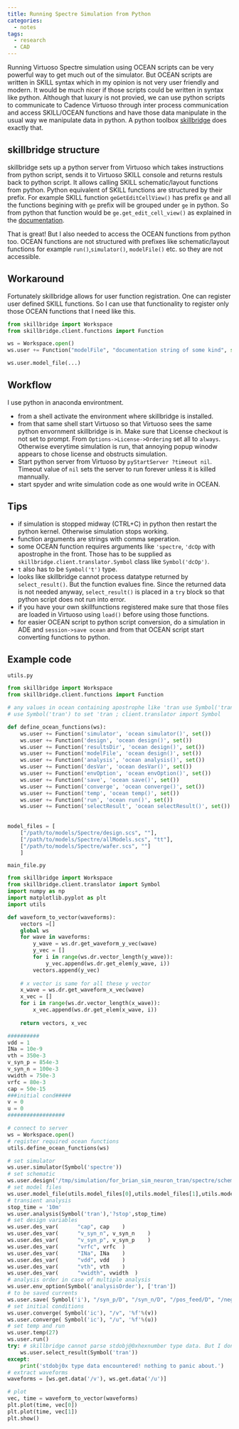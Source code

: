 ```yaml
---
title: Running Spectre Simulation from Python
categories:
  - notes
tags:
  - research
  - CAD
---
```


Running Virtuoso Spectre simulation using OCEAN scripts can be very powerful way to get much out of the simulator. But OCEAN scripts are written in SKILL syntax which in my opinion is not very user friendly and modern. It would be much nicer if those scripts could be written in syntax like python. Although that luxury is not provied, we can use python scripts to communicate to Cadence Virtuoso through inter process communication and access SKILL/OCEAN functions and have those data manipulate in the usual way we manipulate data in python. A python toolbox [skillbridge](https://github.com/unihd-cag/skillbridge) does exactly that.

## skillbridge structure
skillbridge sets up a python server from Virtuoso which takes instructions from python script, sends it to Virtuoso SKILL console and returns restuls back to python script. It allows calling SKILL schematic/layout functions from python. Python equivalent of SKILL functions are structured by their prefix. For example SKILL function `geGetEditCellView()` has prefix `ge` and all the functions begining with `ge` prefix will be grouped under `ge` in python. So from python that function would be `ge.get_edit_cell_view()` as explained in the [documentation](https://unihd-cag.github.io/skillbridge/examples/basic.html). 

That is great! But I also needed to access the OCEAN functions from python too. OCEAN functions are not structured with prefixes like schematic/layout functions for example `run()`,`simulator()`, `modelFile()` etc. so they are not accessible. 

## Workaround
Fortunately skillbridge allows for user function registration. One can register user defined SKILL functions. So I can use that functionality to register only those OCEAN functions that I need like this.
```python
from skillbridge import Workspace
from skillbridge.client.functions import Function

ws = Workspace.open()
ws.user += Function("modelFile", "documentation string of some kind", set())

ws.user.model_file(...)
```
## Workflow
I use python in anaconda environtment.
* from a shell activate the environment where skillbridge is installed.
* from that same shell start Virtuoso so that Virtuoso sees the same python envornment skillbridge is in. Make sure that License checkout is not set to prompt. From `Options->License->Ordering` set all to `always`. Otherwise everytime simulation is run, that annoying popup winodw appears to chose license and obstructs simulation.
* Start python server from Virtuoso by `pyStartServer ?timeout nil`. Timeout value of `nil` sets the server to run forever unless it is killed mannually.
* start spyder and write simulation code as one would write in OCEAN.

## Tips
* if simulation is stopped midway (CTRL+C) in python then restart the python kernel. Otherwise simulation stops working.
* function arguments are strings with comma seperation.
* some OCEAN function requires arguments like `'spectre`, `'dcOp` with apostrophe in the front. Those has to be supplied as `skillbridge.client.translator.Symbol` class like `Symbol('dcOp')`.
* `t` also has to be `Symbol('t')` type.
* looks like skillbridge cannot process datatype returned by `select_result()`. But the function evalues fine. Since the returned data is not needed anyway, `select_result()` is placed in a `try` block so that python script does not run into error.
* if you have your own skillfunctions registered make sure that those files are loaded in Virtuoso using `load()` before using those functions.
* for easier OCEAN script to python script conversion, do a simulation in ADE and `session->save ocean` and from that OCEAN script start converting functions to python.

## Example code
`utils.py`
```python
from skillbridge import Workspace
from skillbridge.client.functions import Function

# any values in ocean containing apostrophe like 'tran use Symbol('tran') in python
# use Symbol('tran') to set 'tran ; client.translator import Symbol

def define_ocean_functions(ws):
    ws.user += Function('simulator', 'ocean simulator()', set())
    ws.user += Function('design', 'ocean design()', set())
    ws.user += Function('resultsDir', 'ocean design()', set())
    ws.user += Function('modelFile', 'ocean design()', set())
    ws.user += Function('analysis', 'ocean analysis()', set()) 
    ws.user += Function('desVar', 'ocean desVar()', set())
    ws.user += Function('envOption', 'ocean envOption()', set())
    ws.user += Function('save', 'ocean save()', set())
    ws.user += Function('converge', 'ocean converge()', set())
    ws.user += Function('temp', 'ocean temp()', set())
    ws.user += Function('run', 'ocean run()', set())
    ws.user += Function('selectResult', 'ocean selectResult()', set())
    
    
model_files = [
    ["/path/to/models/Spectre/design.scs", ""],
    ["/path/to/models/Spectre/allModels.scs", "tt"],
    ["/path/to/models/Spectre/wafer.scs", ""]
    ]
```
`main_file.py`
```python
from skillbridge import Workspace
from skillbridge.client.translator import Symbol
import numpy as np
import matplotlib.pyplot as plt
import utils

def waveform_to_vector(waveforms):
    vectors =[]
    global ws
    for wave in waveforms:
        y_wave = ws.dr.get_waveform_y_vec(wave)
        y_vec = []
        for i in range(ws.dr.vector_length(y_wave)):
            y_vec.append(ws.dr.get_elem(y_wave, i))
        vectors.append(y_vec)
        
    # x vector is same for all these y vector
    x_wave = ws.dr.get_waveform_x_vec(wave)
    x_vec = []
    for i in range(ws.dr.vector_length(x_wave)):
        x_vec.append(ws.dr.get_elem(x_wave, i))
        
    return vectors, x_vec

##########
vdd = 1
INa = 10e-9
vth = 350e-3
v_syn_p = 854e-3
v_syn_n = 100e-3
vwidth = 750e-3
vrfc = 80e-3
cap = 50e-15
###initial cond#####
v = 0
u = 0
##################

# connect to server
ws = Workspace.open()
# register required ocean functions
utils.define_ocean_functions(ws)

# set simulator
ws.user.simulator(Symbol('spectre'))
# set schematic
ws.user.design('/tmp/simulation/for_brian_sim_neuron_tran/spectre/schematic/netlist/netlist')
# set model files
ws.user.model_file(utils.model_files[0],utils.model_files[1],utils.model_files[2])
# transient analysis
stop_time = '10m'
ws.user.analysis(Symbol('tran'),'?stop',stop_time)
# set design variables
ws.user.des_var(	  "cap", cap	)
ws.user.des_var(	  "v_syn_n", v_syn_n	)
ws.user.des_var(	  "v_syn_p", v_syn_p	)
ws.user.des_var(	  "vrfc", vrfc	)
ws.user.des_var(	  "INa", INa	)
ws.user.des_var(	  "vdd", vdd	)
ws.user.des_var(	  "vth", vth	)
ws.user.des_var(	  "vwidth", vwidth	)
# analysis order in case of multiple analysis
ws.user.env_option(Symbol('analysisOrder'), ['tran'])
# to be saved currents
ws.user.save( Symbol('i'), "/syn_p/D", "/syn_n/D", "/pos_feed/D", "/neg_feed/D", "/width_p/D", "/refrac_n/D" )
# set initial conditions
ws.user.converge( Symbol('ic'), "/v", '%f'%(v))
ws.user.converge( Symbol('ic'), "/u", '%f'%(u))
# set temp and run
ws.user.temp(27)
ws.user.run()
try: # skillbridge cannot parse stdobj@0xhexnumber type data. But I don't need any parsing of that data so keeping it in try to prevent error
    ws.user.select_result(Symbol('tran')) 
except:
    print('stdobj0x type data encountered! nothing to panic about.')
# extract waveforms
waveforms = [ws.get.data('/v'), ws.get.data('/u')]

# plot
vec, time = waveform_to_vector(waveforms)
plt.plot(time, vec[0])
plt.plot(time, vec[1])
plt.show()
```

